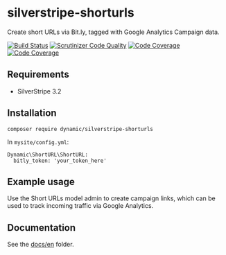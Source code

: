# silverstripe-shorturls

Create short URLs via Bit.ly, tagged with Google Analytics Campaign data.

[![Build Status](https://travis-ci.org/dynamic/silverstripe-shorturls.svg?branch=master)](https://travis-ci.org/dynamic/silverstripe-shorturls)
[![Scrutinizer Code Quality](https://scrutinizer-ci.com/g/dynamic/silverstripe-shorturls/badges/quality-score.png?b=master)](https://scrutinizer-ci.com/g/dynamic/silverstripe-shorturls/?branch=master)
[![Code Coverage](https://scrutinizer-ci.com/g/dynamic/silverstripe-shorturls/badges/coverage.png?b=master)](https://scrutinizer-ci.com/g/dynamic/silverstripe-shorturls/?branch=master)
[![Code Coverage](https://scrutinizer-ci.com/g/dynamic/silverstripe-shorturls/badges/coverage.png?b=master)](https://scrutinizer-ci.com/g/dynamic/silverstripe-shorturls/?branch=master)


## Requirements

- SilverStripe 3.2

## Installation

`composer require dynamic/silverstripe-shorturls`

In `mysite/config.yml`:

	Dynamic\ShortURL\ShortURL:
      bitly_token: 'your_token_here'

## Example usage

Use the Short URLs model admin to create campaign links, which can be used to track incoming traffic via Google Analytics.

## Documentation

See the [docs/en](docs/en/index.md) folder.
